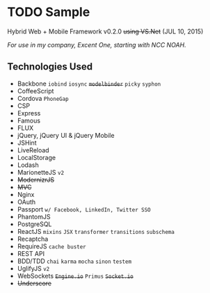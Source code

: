 # TODO Sample

Hybrid Web + Mobile Framework v0.2.0 ~~using VS.Net~~ (JUL 10, 2015)

_For use in my company, Excent One, starting with NCC NOAH._

## Technologies Used

- Backbone `iobind` `iosync` ~~`modelbinder`~~ `picky` `syphon`
- CoffeeScript
- Cordova `PhoneGap`
- CSP
- Express
- Famous
- FLUX
- jQuery, jQuery UI & jQuery Mobile
- JSHint
- LiveReload
- LocalStorage
- Lodash
- MarionetteJS `v2`
- ~~ModernizrJS~~
- ~~MVC~~
- Nginx
- OAuth
- Passport `w/ Facebook, LinkedIn, Twitter SSO`
- PhantomJS
- PostgreSQL
- ReactJS `mixins` `JSX` `transformer` `transitions` `subschema`
- Recaptcha
- RequireJS `cache buster`
- REST API
- BDD/TDD `chai` `karma` `mocha` `sinon` `testem`
- UglifyJS `v2`
- WebSockets ~~`Engine.io`~~ `Primus` ~~`Socket.io`~~
- ~~Underscore~~
